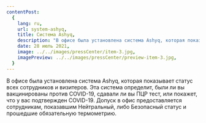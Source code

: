 ```yaml
---
contentPost:
  {
    lang: ru,
    url: system-ashyq,
    title: Система Ashyq,
    description: "В офисе была установлена система Ashyq, которая показывает ...",
    date: 28 июль 2021,
    image: ../../images/pressCenter/item-3.jpg,
    imagePreview: ../../images/pressCenter/preview-item-3.jpg,
  }
---
```


В офисе была установлена система Ashyq, которая показывает статус всех сотрудников и визитеров. Эта система определит, были ли вы вакцинированы против COVID-19, сдавали ли вы ПЦР тест, или покажет, что у вас подтвержден COVID-19. Допуск в офис предоставляется сотрудникам, показавшим Нейтральный, либо Безопасный статус и прошедшие обязательную термометрию.